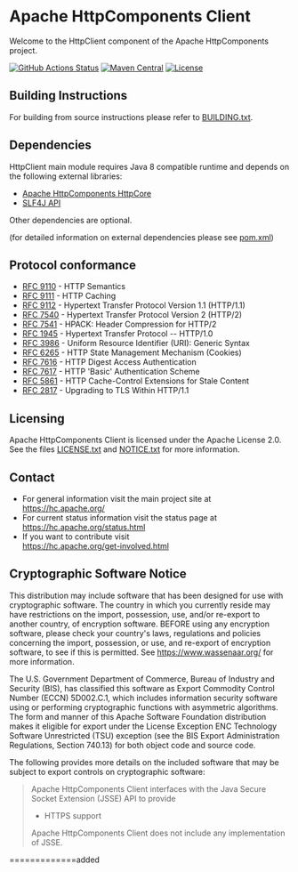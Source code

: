 <!--
   ====================================================================
   Licensed to the Apache Software Foundation (ASF) under one
   or more contributor license agreements.  See the NOTICE file
   distributed with this work for additional information
   regarding copyright ownership.  The ASF licenses this file
   to you under the Apache License, Version 2.0 (the
   "License"); you may not use this file except in compliance
   with the License.  You may obtain a copy of the License at
     http://www.apache.org/licenses/LICENSE-2.0
   Unless required by applicable law or agreed to in writing,
   software distributed under the License is distributed on an
   "AS IS" BASIS, WITHOUT WARRANTIES OR CONDITIONS OF ANY
   KIND, either express or implied.  See the License for the
   specific language governing permissions and limitations
   under the License.
   ====================================================================
   This software consists of voluntary contributions made by many
   individuals on behalf of the Apache Software Foundation.  For more
   information on the Apache Software Foundation, please see
   <http://www.apache.org />.
 -->
Apache HttpComponents Client
============================

Welcome to the HttpClient component of the Apache HttpComponents project.

[![GitHub Actions Status](https://github.com/apache/httpcomponents-client/workflows/Java%20CI/badge.svg)](https://github.com/apache/httpcomponents-client/actions)
[![Maven Central](https://maven-badges.herokuapp.com/maven-central/org.apache.httpcomponents.client5/httpclient5/badge.svg)](https://maven-badges.herokuapp.com/maven-central/org.apache.httpcomponents.client5/httpclient5)
[![License](https://img.shields.io/badge/License-Apache%202.0-blue.svg)](https://opensource.org/licenses/Apache-2.0)

Building Instructions
---------------------

For building from source instructions please refer to [BUILDING.txt](./BUILDING.txt).

Dependencies
------------

HttpClient main module requires Java 8 compatible runtime and
depends on the following external libraries:

* [Apache HttpComponents HttpCore](https://github.com/apache/httpcomponents-core)
* [SLF4J API](http://www.slf4j.org/)

Other dependencies are optional.

(for detailed information on external dependencies please see [pom.xml](./pom.xml))

Protocol conformance
--------------------

- [RFC 9110](https://datatracker.ietf.org/doc/html/rfc9110) - HTTP Semantics
- [RFC 9111](https://datatracker.ietf.org/doc/html/rfc9111) - HTTP Caching
- [RFC 9112](https://datatracker.ietf.org/doc/html/rfc9112) - Hypertext Transfer Protocol Version 1.1 (HTTP/1.1)
- [RFC 7540](https://datatracker.ietf.org/doc/html/rfc7540) - Hypertext Transfer Protocol Version 2 (HTTP/2)
- [RFC 7541](https://datatracker.ietf.org/doc/html/rfc7541) - HPACK: Header Compression for HTTP/2
- [RFC 1945](https://datatracker.ietf.org/doc/html/rfc1945) - Hypertext Transfer Protocol -- HTTP/1.0
- [RFC 3986](https://datatracker.ietf.org/doc/html/rfc3986) - Uniform Resource Identifier (URI): Generic Syntax
- [RFC 6265](https://datatracker.ietf.org/doc/html/rfc6265) - HTTP State Management Mechanism (Cookies)
- [RFC 7616](https://datatracker.ietf.org/doc/html/rfc7616) - HTTP Digest Access Authentication
- [RFC 7617](https://datatracker.ietf.org/doc/html/rfc7617) - HTTP 'Basic' Authentication Scheme
- [RFC 5861](https://datatracker.ietf.org/doc/html/rfc5861) - HTTP Cache-Control Extensions for Stale Content
- [RFC 2817](https://datatracker.ietf.org/doc/html/rfc2817) - Upgrading to TLS Within HTTP/1.1

Licensing
---------

Apache HttpComponents Client is licensed under the Apache License 2.0.
See the files [LICENSE.txt](./LICENSE.txt) and [NOTICE.txt](./NOTICE.txt) for more information.

Contact
-------

- For general information visit the main project site at  
  https://hc.apache.org/
- For current status information visit the status page at  
  https://hc.apache.org/status.html
- If you want to contribute visit  
  https://hc.apache.org/get-involved.html

Cryptographic Software Notice
-----------------------------

This distribution may include software that has been designed for use
with cryptographic software. The country in which you currently reside
may have restrictions on the import, possession, use, and/or re-export
to another country, of encryption software. BEFORE using any encryption
software, please check your country's laws, regulations and policies
concerning the import, possession, or use, and re-export of encryption
software, to see if this is permitted. See https://www.wassenaar.org/
for more information.

The U.S. Government Department of Commerce, Bureau of Industry and
Security (BIS), has classified this software as Export Commodity
Control Number (ECCN) 5D002.C.1, which includes information security
software using or performing cryptographic functions with asymmetric
algorithms. The form and manner of this Apache Software Foundation
distribution makes it eligible for export under the License Exception
ENC Technology Software Unrestricted (TSU) exception (see the BIS
Export Administration Regulations, Section 740.13) for both object
code and source code.

The following provides more details on the included software that
may be subject to export controls on cryptographic software:

> Apache HttpComponents Client interfaces with the
> Java Secure Socket Extension (JSSE) API to provide
> - HTTPS support
> 
> Apache HttpComponents Client does not include any
> implementation of JSSE.

=============added
